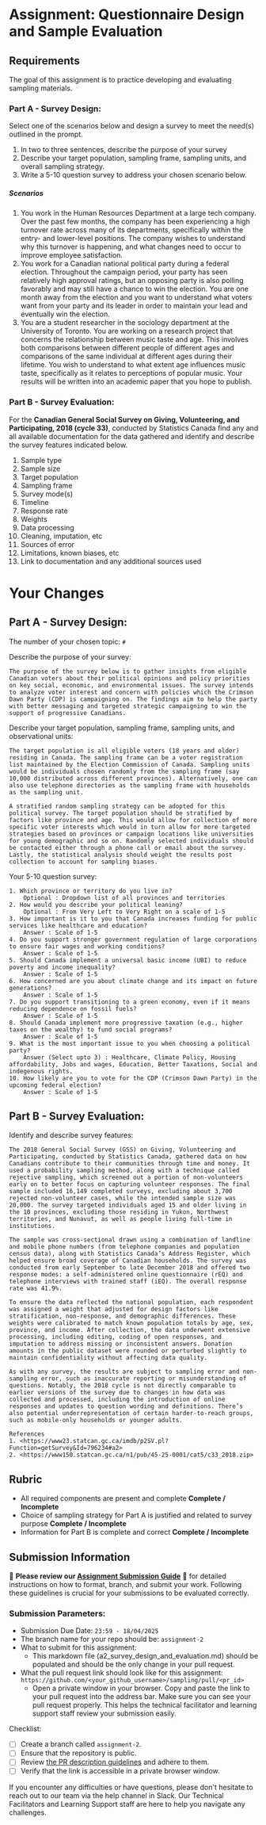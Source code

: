# Assignment: Questionnaire Design and Sample Evaluation

## Requirements

The goal of this assignment is to practice developing and evaluating sampling materials.

### Part A - Survey Design:

Select one of the scenarios below and design a survey to meet the need(s) outlined in the prompt.

1.	In two to three sentences, describe the purpose of your survey
2.	Describe your target population, sampling frame, sampling units, and overall sampling strategy.
3.	Write a 5-10 question survey to address your chosen scenario below.

##### Scenarios
1.	You work in the Human Resources Department at a large tech company. Over the past few months, the company has been experiencing a high turnover rate across many of its departments, specifically within the entry- and lower-level positions. The company wishes to understand why this turnover is happening, and what changes need to occur to improve employee satisfaction.
2.	You work for a Canadian national political party during a federal election. Throughout the campaign period, your party has seen relatively high approval ratings, but an opposing party is also polling favorably and may still have a chance to win the election. You are one month away from the election and you want to understand what voters want from your party and its leader in order to maintain your lead and eventually win the election.
3.	You are a student researcher in the sociology department at the University of Toronto. You are working on a research project that concerns the relationship between music taste and age. This involves both comparisons between different people of different ages and comparisons of the same individual at different ages during their lifetime. You wish to understand to what extent age influences music taste, specifically as it relates to perceptions of popular music. Your results will be written into an academic paper that you hope to publish.

### Part B - Survey Evaluation:

For the **Canadian General Social Survey on Giving, Volunteering, and Participating, 2018 (cycle 33)**, conducted by Statistics Canada find any and all available documentation for the data gathered and identify and describe the survey features indicated below.

1. Sample type
2. Sample size
3. Target population
4. Sampling frame
5. Survey mode(s) 
6. Timeline
7. Response rate
8. Weights
9. Data processing
10. Cleaning, imputation, etc
11. Sources of error
12. Limitations, known biases, etc
13. Link to documentation and any additional sources used


# Your Changes

## Part A - Survey Design: 

The number of your chosen topic: `#`

Describe the purpose of your survey:
```
The purpose of the survey below is to gather insights from eligible Canadian voters about their political opinions and policy priorities on key social, economic, and environmental issues. The survey intends to analyze voter interest and concern with policies which the Crimson Dawn Party (CDP) is campaigning on. The findings aim to help the party with better messaging and targeted strategic campaigning to win the support of progressive Canadians. 
```

Describe your target population, sampling frame, sampling units, and observational units:
```
The target population is all eligible voters (18 years and older) residing in Canada. The sampling frame can be a voter registration list maintained by the Election Commission of Canada. Sampling units would be individuals chosen randomly from the sampling frame (say 10,000 distributed across different provinces). Alternatively, one can also use telephone directories as the sampling frame with households as the sampling unit.

A stratified random sampling strategy can be adopted for this political survey. The target population should be stratified by factors like province and age. This would allow for collection of more specific voter interests which would in turn allow for more targeted strategies based on provinces or campaign locations like universities for young demographic and so on. Randomly selected individuals should be contacted either through a phone call or email about the survey. Lastly, the statistical analysis should weight the results post collection to account for sampling biases.
```

Your 5-10 question survey:
```
1. Which province or territory do you live in? 
    Optional : Dropdown list of all provinces and territories
2. How would you describe your political leaning?
    Optional : From Very Left to Very Right on a scale of 1-5
3. How important is it to you that Canada increases funding for public services like healthcare and education?
    Answer : Scale of 1-5
4. Do you support stronger government regulation of large corporations to ensure fair wages and working conditions?
    Answer : Scale of 1-5
5. Should Canada implement a universal basic income (UBI) to reduce poverty and income inequality?
    Answer : Scale of 1-5
6. How concerned are you about climate change and its impact on future generations?
    Answer : Scale of 1-5
7. Do you support transitioning to a green economy, even if it means reducing dependence on fossil fuels?
    Answer : Scale of 1-5
8. Should Canada implement more progressive taxation (e.g., higher taxes on the wealthy) to fund social programs?
    Answer : Scale of 1-5
9. What is the most important issue to you when choosing a political party?
    Answer (Select upto 3) : Healthcare, Climate Policy, Housing affordability, Jobs and wages, Education, Better Taxations, Social and indegenous rights.
10. How likely are you to vote for the CDP (Crimson Dawn Party) in the upcoming federal election?
    Answer : Scale of 1-5
```

## Part B - Survey Evaluation:

Identify and describe survey features:

```
The 2018 General Social Survey (GSS) on Giving, Volunteering and Participating, conducted by Statistics Canada, gathered data on how Canadians contribute to their communities through time and money. It used a probability sampling method, along with a technique called rejective sampling, which screened out a portion of non-volunteers early on to better focus on capturing volunteer responses. The final sample included 16,149 completed surveys, excluding about 3,700 rejected non-volunteer cases, while the intended sample size was 20,000. The survey targeted individuals aged 15 and older living in the 10 provinces, excluding those residing in Yukon, Northwest territories, and Nunavut, as well as people living full-time in institutions.

The sample was cross-sectional drawn using a combination of landline and mobile phone numbers (from telephone companies and population census data), along with Statistics Canada’s Address Register, which helped ensure broad coverage of Canadian households. The survey was conducted from early September to late December 2018 and offered two response modes: a self-administered online questionnaire (rEQ) and telephone interviews with trained staff (iEQ). The overall response rate was 41.9%.

To ensure the data reflected the national population, each respondent was assigned a weight that adjusted for design factors like stratification, non-response, and demographic differences. These weights were calibrated to match known population totals by age, sex, province, and income. After collection, the data underwent extensive processing, including editing, coding of open responses, and imputation to address missing or inconsistent answers. Donation amounts in the public dataset were rounded or perturbed slightly to maintain confidentiality without affecting data quality.

As with any survey, the results are subject to sampling error and non-sampling error, such as inaccurate reporting or misunderstanding of questions. Notably, the 2018 cycle is not directly comparable to earlier versions of the survey due to changes in how data was collected and processed, including the introduction of online responses and updates to question wording and definitions. There’s also potential underrepresentation of certain harder-to-reach groups, such as mobile-only households or younger adults.

References
1. <https://www23.statcan.gc.ca/imdb/p2SV.pl?Function=getSurvey&Id=796234#a2>
2. <https://www150.statcan.gc.ca/n1/pub/45-25-0001/cat5/c33_2018.zip>

```

## Rubric

-	All required components are present and complete **Complete / Incomplete**
-	Choice of sampling strategy for Part A is justified and related to survey purpose **Complete / Incomplete**
-	Information for Part B is complete and correct **Complete / Incomplete**

## Submission Information

🚨 **Please review our [Assignment Submission Guide](https://github.com/UofT-DSI/onboarding/blob/main/onboarding_documents/submissions.md)** 🚨 for detailed instructions on how to format, branch, and submit your work. Following these guidelines is crucial for your submissions to be evaluated correctly.

### Submission Parameters:
* Submission Due Date: `23:59 - 18/04/2025`
* The branch name for your repo should be: `assignment-2`
* What to submit for this assignment:
    * This markdown file (a2_survey_design_and_evaluation.md) should be populated and should be the only change in your pull request.
* What the pull request link should look like for this assignment: `https://github.com/<your_github_username>/sampling/pull/<pr_id>`
    * Open a private window in your browser. Copy and paste the link to your pull request into the address bar. Make sure you can see your pull request properly. This helps the technical facilitator and learning support staff review your submission easily.

Checklist:
- [ ] Create a branch called `assignment-2`.
- [ ] Ensure that the repository is public.
- [ ] Review [the PR description guidelines](https://github.com/UofT-DSI/onboarding/blob/main/onboarding_documents/submissions.md#guidelines-for-pull-request-descriptions) and adhere to them.
- [ ] Verify that the link is accessible in a private browser window.

If you encounter any difficulties or have questions, please don't hesitate to reach out to our team via the help channel in Slack. Our Technical Facilitators and Learning Support staff are here to help you navigate any challenges.
